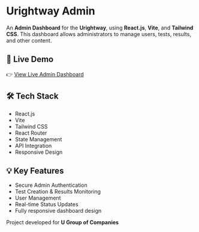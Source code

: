 # Urightway Admin

An **Admin Dashboard** for the **Urightway**, using **React.js**, **Vite**, and **Tailwind CSS**. This dashboard allows administrators to manage users, tests, results, and other content.

## 🚀 Live Demo

👉 [View Live Admin Dashboard](https://urightway-admin.netlify.app)


## 🛠 Tech Stack

- React.js
- Vite
- Tailwind CSS
- React Router
- State Management
- API Integration
- Responsive Design

## 💡 Key Features

- Secure Admin Authentication
- Test Creation & Results Monitoring
- User Management
- Real-time Status Updates
- Fully responsive dashboard design

Project developed for **U Group of Companies**
